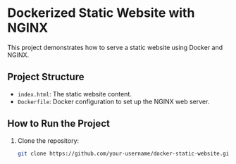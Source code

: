 # Dockerized Static Website with NGINX

This project demonstrates how to serve a static website using Docker and NGINX.

## Project Structure

- `index.html`: The static website content.
- `Dockerfile`: Docker configuration to set up the NGINX web server.

## How to Run the Project

1. Clone the repository:
   ```bash
   git clone https://github.com/your-username/docker-static-website.git
